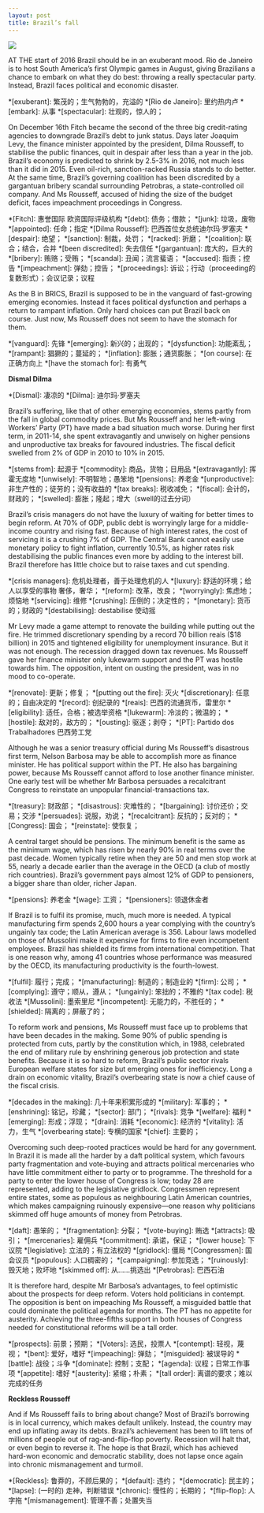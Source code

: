 ```yaml
---
layout: post
title: Brazil’s fall
---
```

![](http://cdn.static-economist.com/sites/default/files/imagecache/full-width/images/print-edition/20160102_LDD001_0.jpg)

AT THE start of 2016 Brazil should be in an exuberant mood. Rio de Janeiro is to host South 
America’s first Olympic games in August, giving Brazilians a chance to embark on what they 
do best: throwing a really spectacular party. Instead, Brazil faces political and economic 
disaster.

*[exuberant]: 繁茂的；生气勃勃的，充溢的
*[Rio de Janeiro]: 里约热内卢
*[embark]: 从事
*[spectacular]: 壮观的，惊人的；

On December 16th Fitch became the second of the three big credit-rating agencies to downgrade 
Brazil’s debt to junk status. Days later Joaquim Levy, the finance minister appointed by the 
president, Dilma Rousseff, to stabilise the public finances, quit in despair after less than 
a year in the job. Brazil’s economy is predicted to shrink by 2.5-3% in 2016, not much less 
than it did in 2015. Even oil-rich, sanction-racked Russia stands to do better. At the same 
time, Brazil’s governing coalition has been discredited by a gargantuan bribery scandal surrounding 
Petrobras, a state-controlled oil company. And Ms Rousseff, accused of hiding the size of the 
budget deficit, faces impeachment proceedings in Congress.

*[Fitch]: 惠誉国际 欧资国际评级机构
*[debt]: 债务；借款；
*[junk]: 垃圾，废物
*[appointed]: 任命；指定
*[Dilma Rousseff]: 巴西首位女总统迪尔玛·罗塞夫
*[despair]: 绝望；
*[sanction]:  制裁，处罚；
*[racked]: 折磨；
*[coalition]: 联合；结合，合并
*[been discredited]: 失去信任 
*[gargantuan]: 庞大的，巨大的
*[bribery]: 贿赂；受贿；
*[scandal]: 丑闻；流言蜚语；
*[accused]: 指责；控告
*[impeachment]: 弹劾；控告；
*[proceedings]: 诉讼；行动（proceeding的复数形式）；会议记录；议程

As the B in BRICS, Brazil is supposed to be in the vanguard of fast-growing emerging economies. 
Instead it faces political dysfunction and perhaps a return to rampant inflation. Only hard 
choices can put Brazil back on course. Just now, Ms Rousseff does not seem to have the stomach 
for them.

*[vanguard]: 先锋
*[emerging]: 新兴的；出现的；
*[dysfunction]: 功能紊乱；
*[rampant]: 猖獗的；蔓延的；
*[inflation]: 膨胀；通货膨胀；
*[on course]: 在正确方向上
*[have the stomach for]: 有勇气

__Dismal Dilma__

*[Dismal]: 凄凉的
*[Dilma]: 迪尔玛·罗塞夫

Brazil’s suffering, like that of other emerging economies, stems partly from the fall in global 
commodity prices. But Ms Rousseff and her left-wing Workers’ Party (PT) have made a bad situation 
much worse. During her first term, in 2011-14, she spent extravagantly and unwisely on higher 
pensions and unproductive tax breaks for favoured industries. The fiscal deficit swelled from 
2% of GDP in 2010 to 10% in 2015.

*[stems from]: 起源于
*[commodity]: 商品，货物；日用品
*[extravagantly]: 挥霍无度地
*[unwisely]: 不明智地；愚笨地
*[pensions]: 养老金
*[unproductive]: 非生产性的；徒劳的；没有收益的
*[tax breaks]: 税收减免；
*[fiscal]: 会计的，财政的；
*[swelled]: 膨胀；隆起；增大（swell的过去分词）

Brazil’s crisis managers do not have the luxury of waiting for better times to begin reform. 
At 70% of GDP, public debt is worryingly large for a middle-income country and rising fast. 
Because of high interest rates, the cost of servicing it is a crushing 7% of GDP. The Central 
Bank cannot easily use monetary policy to fight inflation, currently 10.5%, as higher rates 
risk destabilising the public finances even more by adding to the interest bill. Brazil therefore 
has little choice but to raise taxes and cut spending.

*[crisis managers]: 危机处理者，善于处理危机的人
*[luxury]: 舒适的环境；给人以享受的事物 奢侈，奢华；
*[reform]: 改革，改良；
*[worryingly]: 焦虑地；烦恼地
*[servicing]: 维修
*[crushing]: 压倒的；决定性的；
*[monetary]: 货币的；财政的
*[destabilising]: destabilise 使动摇

Mr Levy made a game attempt to renovate the building while putting out the fire. He trimmed 
discretionary spending by a record 70 billion reais ($18 billion) in 2015 and tightened 
eligibility for unemployment insurance. But it was not enough. The recession dragged down 
tax revenues. Ms Rousseff gave her finance minister only lukewarm support and the PT was hostile 
towards him. The opposition, intent on ousting the president, was in no mood to co-operate.

*[renovate]: 更新；修复；
*[putting out the fire]: 灭火
*[discretionary]: 任意的；自由决定的
*[record]: 创纪录的
*[reais]: 巴西的流通货币，雷里尔
*[eligibility]: 适任，合格；被选举资格
*[lukewarm]: 冷淡的；微温的；
*[hostile]: 敌对的，敌方的；
*[ousting]: 驱逐；剥夺；
*[PT]: Partido dos Trabalhadores 巴西劳工党


Although he was a senior treasury official during Ms Rousseff’s disastrous first term, Nelson 
Barbosa may be able to accomplish more as finance minister. He has political support within 
the PT. He also has bargaining power, because Ms Rousseff cannot afford to lose another finance 
minister. One early test will be whether Mr Barbosa persuades a recalcitrant Congress to reinstate 
an unpopular financial-transactions tax.

*[treasury]: 财政部；
*[disastrous]: 灾难性的；
*[bargaining]: 讨价还价；交易；交涉
*[persuades]: 说服，劝说；
*[recalcitrant]: 反抗的；反对的；
*[Congress]: 国会；
*[reinstate]: 使恢复；

A central target should be pensions. The minimum benefit is the same as the minimum wage, which 
has risen by nearly 90% in real terms over the past decade. Women typically retire when they are 
50 and men stop work at 55, nearly a decade earlier than the average in the OECD (a club of mostly 
rich countries). Brazil’s government pays almost 12% of GDP to pensioners, a bigger share than 
older, richer Japan.

*[pensions]: 养老金
*[wage]: 工资；
*[pensioners]: 领退休金者

If Brazil is to fulfil its promise, much, much more is needed. A typical manufacturing firm spends 
2,600 hours a year complying with the country’s ungainly tax code; the Latin American average is 
356. Labour laws modelled on those of Mussolini make it expensive for firms to fire even incompetent 
employees. Brazil has shielded its firms from international competition. That is one reason why, 
among 41 countries whose performance was measured by the OECD, its manufacturing productivity is the 
fourth-lowest.

*[fulfil]: 履行；完成；
*[manufacturing]: 制造的；制造业的
*[firm]: 公司；
*[complying]: 遵守；顺从，遵从；
*[ungainly]: 笨拙的；不雅的
*[tax code]: 税收法
*[Mussolini]: 墨索里尼
*[incompetent]: 无能力的，不胜任的；
*[shielded]: 隔离的；屏蔽了的；

To reform work and pensions, Ms Rousseff must face up to problems that have been decades in the making. 
Some 90% of public spending is protected from cuts, partly by the constitution which, in 1988, 
celebrated the end of military rule by enshrining generous job protection and state benefits. Because 
it is so hard to reform, Brazil’s public sector rivals European welfare states for size but emerging 
ones for inefficiency. Long a drain on economic vitality, Brazil’s overbearing state is now a chief 
cause of the fiscal crisis.

*[decades in the making]: 几十年来积累形成的
*[military]: 军事的；
*[enshrining]: 铭记，珍藏；
*[sector]: 部门；
*[rivals]: 竞争
*[welfare]: 福利
*[emerging]: 形成；浮现；
*[drain]: 消耗
*[economic]: 经济的
*[vitality]: 活力，生气
*[overbearing state]: 专横的国家
*[chief]: 主要的；

Overcoming such deep-rooted practices would be hard for any government. In Brazil it is made all the 
harder by a daft political system, which favours party fragmentation and vote-buying and attracts 
political mercenaries who have little commitment either to party or to programme. The threshold for 
a party to enter the lower house of Congress is low; today 28 are represented, adding to the legislative 
gridlock. Congressmen represent entire states, some as populous as neighbouring Latin American countries, 
which makes campaigning ruinously expensive—one reason why politicians skimmed off huge amounts of money 
from Petrobras.

*[daft]: 愚笨的；
*[fragmentation]: 分裂；
*[vote-buying]: 贿选
*[attracts]: 吸引；
*[mercenaries]: 雇佣兵
*[commitment]: 承诺，保证；
*[lower house]: 下议院
*[legislative]: 立法的；有立法权的
*[gridlock]: 僵局
*[Congressmen]: 国会议员
*[populous]: 人口稠密的；
*[campaigning]: 参加竞选；
*[ruinously]: 毁灭地；败坏地
*[skimmed off]: 从……挑选出
*[Petrobras]: 巴西石油

It is therefore hard, despite Mr Barbosa’s advantages, to feel optimistic about the prospects for deep 
reform. Voters hold politicians in contempt. The opposition is bent on impeaching Ms Rousseff, a misguided 
battle that could dominate the political agenda for months. The PT has no appetite for austerity. Achieving
the three-fifths support in both houses of Congress needed for constitutional reforms will be a tall order.

*[prospects]: 前景；预期；
*[Voters]: 选民，投票人
*[contempt]: 轻视，蔑视；
*[bent]: 爱好，嗜好
*[impeaching]: 弹劾；
*[misguided]: 被误导的
*[battle]: 战役；斗争
*[dominate]: 控制；支配；
*[agenda]: 议程；日常工作事项
*[appetite]: 嗜好
*[austerity]: 紧缩；朴素；
*[tall order]: 离谱的要求；难以完成的任务

__Reckless Rousseff__

And if Ms Rousseff fails to bring about change? Most of Brazil’s borrowing is in local currency, which makes 
default unlikely. Instead, the country may end up inflating away its debts. Brazil’s achievement has been to 
lift tens of millions of people out of rag-and-flip-flop poverty. Recession will halt that, or even begin to 
reverse it. The hope is that Brazil, which has achieved hard-won economic and democratic stability, does not 
lapse once again into chronic mismanagement and turmoil.

*[Reckless]: 鲁莽的，不顾后果的；
*[default]: 违约；
*[democratic]: 民主的；
*[lapse]: (一时的) 走神，判断错误
*[chronic]: 慢性的；长期的；
*[flip-flop]: 人字拖
*[mismanagement]: 管理不善；处置失当
